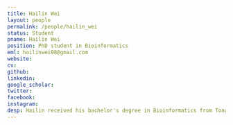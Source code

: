```yaml
---
title: Hailin Wei
layout: people
permalink: /people/hailin_wei
status: Student
pname: Hailin Wei
position: PhD student in Bioinformatics
eml: hailinwei98@gmail.com
website: 
cv: 
github: 
linkedin:
google_scholar: 
twitter: 
facebook: 
instagram:
desp: Hailin received his bachelor's degree in Bioinformatics from Tongji University in 2020. His research focuses on modeling gene regulation and perturbation efficiency from single-cell CRISPR screens data. Recently, he is working on developing a universal pipeline to analyze single-cell CRISPR screens data.
---
```


